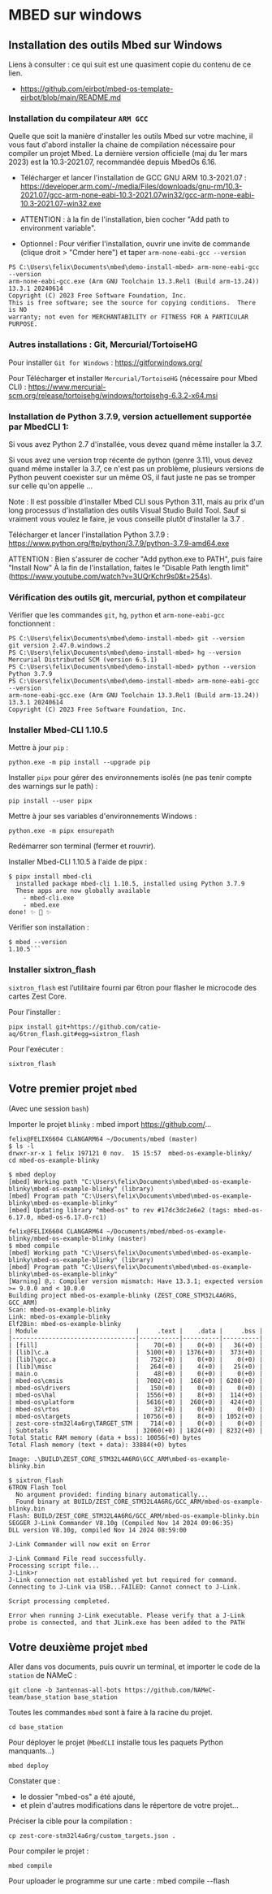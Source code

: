# MBED sur windows

## Installation des outils Mbed sur Windows

Liens à consulter : ce qui suit est une quasiment copie du contenu de ce lien.
- https://github.com/eirbot/mbed-os-template-eirbot/blob/main/README.md


### Installation du compilateur ``ARM GCC``

Quelle que soit la manière d'installer les outils Mbed sur votre machine, il vous faut d'abord installer la chaine de compilation nécessaire pour compiler un projet Mbed. La dernière version officielle (maj du 1er mars 2023) est la 10.3-2021.07, recommandée depuis MbedOs 6.16.

- Télécharger et lancer l'installation de GCC GNU ARM 10.3-2021.07 :
https://developer.arm.com/-/media/Files/downloads/gnu-rm/10.3-2021.07/gcc-arm-none-eabi-10.3-2021.07win32/gcc-arm-none-eabi-10.3-2021.07-win32.exe


- ATTENTION : à la fin de l'installation, bien cocher "Add path to environment variable".

- Optionnel : Pour vérifier l'installation, ouvrir une invite de commande (clique droit > "Cmder here") et taper `arm-none-eabi-gcc --version`

```shell
PS C:\Users\felix\Documents\mbed\demo-install-mbed> arm-none-eabi-gcc --version
arm-none-eabi-gcc.exe (Arm GNU Toolchain 13.3.Rel1 (Build arm-13.24)) 13.3.1 20240614
Copyright (C) 2023 Free Software Foundation, Inc.
This is free software; see the source for copying conditions.  There is NO
warranty; not even for MERCHANTABILITY or FITNESS FOR A PARTICULAR PURPOSE.
```

### Autres installations : Git, Mercurial/TortoiseHG

Pour installer ``Git for Windows`` : 
https://gitforwindows.org/

Pour Télécharger et installer ``Mercurial/TortoiseHG`` (nécessaire pour Mbed CLI) : 
https://www.mercurial-scm.org/release/tortoisehg/windows/tortoisehg-6.3.2-x64.msi

### Installation de Python 3.7.9, version actuellement supportée par MbedCLI 1:

Si vous avez Python 2.7 d'installée, vous devez quand même installer la 3.7.

Si vous avez une version trop récente de python (genre 3.11), vous devez quand même installer la 3.7, ce n'est pas un problème, plusieurs versions de Python peuvent coexister sur un même OS, il faut juste ne pas se tromper sur celle qu'on appelle ...

Note : Il est possible d'installer Mbed CLI sous Python 3.11, mais au prix d'un long processus d'installation des outils Visual Studio Build Tool. Sauf si vraiment vous voulez le faire, je vous conseille plutôt d'installer la 3.7 .

Télécharger et lancer l'installation Python 3.7.9 : https://www.python.org/ftp/python/3.7.9/python-3.7.9-amd64.exe

ATTENTION : Bien s'assurer de cocher "Add python.exe to PATH", puis faire "Install Now"
À la fin de l'installation, faites le "Disable Path length limit" (https://www.youtube.com/watch?v=3UQrKchr9s0&t=254s).

### Vérification des outils git, mercurial, python et compilateur 

Vérifier que les commandes `git`, `hg`, `python` et `arm-none-eabi-gcc` fonctionnent :

```shell
PS C:\Users\felix\Documents\mbed\demo-install-mbed> git --version 
git version 2.47.0.windows.2
PS C:\Users\felix\Documents\mbed\demo-install-mbed> hg --version 
Mercurial Distributed SCM (version 6.5.1)
PS C:\Users\felix\Documents\mbed\demo-install-mbed> python --version
Python 3.7.9
PS C:\Users\felix\Documents\mbed\demo-install-mbed> arm-none-eabi-gcc --version
arm-none-eabi-gcc.exe (Arm GNU Toolchain 13.3.Rel1 (Build arm-13.24)) 13.3.1 20240614
Copyright (C) 2023 Free Software Foundation, Inc.
```

### Installer Mbed-CLI 1.10.5

Mettre à jour ``pip`` : 

```shell
python.exe -m pip install --upgrade pip
```

Installer ``pipx`` pour gérer des environnements isolés (ne pas tenir compte des warnings sur le path) : 
```shell
pip install --user pipx 
```

Mettre à jour ses variables d'environnements Windows : 
```shell
python.exe -m pipx ensurepath
```

Redémarrer son terminal (fermer et rouvrir).

Installer Mbed-CLI 1.10.5 à l'aide de pipx : 

```shell
$ pipx install mbed-cli
  installed package mbed-cli 1.10.5, installed using Python 3.7.9
  These apps are now globally available
    - mbed-cli.exe
    - mbed.exe
done! ✨ 🌟 ✨
```

Vérifier son installation : 

```shell 
$ mbed --version
1.10.5```
```

### Installer sixtron_flash

``sixtron_flash`` est l’utilitaire fourni par 6tron pour flasher le microcode des cartes Zest Core. 

Pour l'installer :

```shell
pipx install git+https://github.com/catie-aq/6tron_flash.git#egg=sixtron_flash
```
 Pour l'exécuter :

 ```shell
 sixtron_flash
 ```

## Votre premier projet ``mbed`` 

(Avec une session `bash`)

Importer le projet ``blinky`` : mbed import https://github.com/...

```shell 
felix@FELIX6604 CLANGARM64 ~/Documents/mbed (master)
$ ls -l
drwxr-xr-x 1 felix 197121 0 nov.  15 15:57  mbed-os-example-blinky/
cd mbed-os-example-blinky
```

```shell
$ mbed deploy
[mbed] Working path "C:\Users\felix\Documents\mbed\mbed-os-example-blinky\mbed-os-example-blinky" (library)
[mbed] Program path "C:\Users\felix\Documents\mbed\mbed-os-example-blinky\mbed-os-example-blinky"
[mbed] Updating library "mbed-os" to rev #17dc3dc2e6e2 (tags: mbed-os-6.17.0, mbed-os-6.17.0-rc1)
```

```shell
felix@FELIX6604 CLANGARM64 ~/Documents/mbed/mbed-os-example-blinky/mbed-os-example-blinky (master)
$ mbed compile
[mbed] Working path "C:\Users\felix\Documents\mbed\mbed-os-example-blinky\mbed-os-example-blinky" (library)
[mbed] Program path "C:\Users\felix\Documents\mbed\mbed-os-example-blinky\mbed-os-example-blinky"
[Warning] @,: Compiler version mismatch: Have 13.3.1; expected version >= 9.0.0 and < 10.0.0
Building project mbed-os-example-blinky (ZEST_CORE_STM32L4A6RG, GCC_ARM)
Scan: mbed-os-example-blinky
Link: mbed-os-example-blinky
Elf2Bin: mbed-os-example-blinky
| Module                           |     .text |    .data |     .bss |
|----------------------------------|-----------|----------|----------|
| [fill]                           |    70(+0) |    0(+0) |   36(+0) |
| [lib]\c.a                        |  5100(+0) | 1376(+0) |  373(+0) |
| [lib]\gcc.a                      |   752(+0) |    0(+0) |    0(+0) |
| [lib]\misc                       |   264(+0) |    4(+0) |   25(+0) |
| main.o                           |    48(+0) |    0(+0) |    0(+0) |
| mbed-os\cmsis                    |  7002(+0) |  168(+0) | 6208(+0) |
| mbed-os\drivers                  |   150(+0) |    0(+0) |    0(+0) |
| mbed-os\hal                      |  1556(+0) |    8(+0) |  114(+0) |
| mbed-os\platform                 |  5616(+0) |  260(+0) |  424(+0) |
| mbed-os\rtos                     |    32(+0) |    0(+0) |    0(+0) |
| mbed-os\targets                  | 10756(+0) |    8(+0) | 1052(+0) |
| zest-core-stm32l4a6rg\TARGET_STM |   714(+0) |    0(+0) |    0(+0) |
| Subtotals                        | 32060(+0) | 1824(+0) | 8232(+0) |
Total Static RAM memory (data + bss): 10056(+0) bytes
Total Flash memory (text + data): 33884(+0) bytes

Image: .\BUILD\ZEST_CORE_STM32L4A6RG\GCC_ARM\mbed-os-example-blinky.bin
```

```shell
$ sixtron_flash
6TRON Flash Tool
  No argument provided: finding binary automatically...
  Found binary at BUILD/ZEST_CORE_STM32L4A6RG/GCC_ARM/mbed-os-example-blinky.bin
Flash: BUILD/ZEST_CORE_STM32L4A6RG/GCC_ARM/mbed-os-example-blinky.bin
SEGGER J-Link Commander V8.10g (Compiled Nov 14 2024 09:06:35)
DLL version V8.10g, compiled Nov 14 2024 08:59:00

J-Link Commander will now exit on Error

J-Link Command File read successfully.
Processing script file...
J-Link>r
J-Link connection not established yet but required for command.
Connecting to J-Link via USB...FAILED: Cannot connect to J-Link.

Script processing completed.

Error when running J-Link executable. Please verify that a J-Link probe is connected, and that JLink.exe has been added to the PATH
```

## Votre deuxième projet ``mbed``

Aller dans vos documents, puis ouvrir un terminal, et importer le code de la ``station`` de NAMeC : 

```shell
git clone -b 3antennas-all-bots https://github.com/NAMeC-team/base_station base_station
```

Toutes les commandes ``mbed`` sont à faire à la racine du projet. 

```shell
cd base_station
```

Pour déployer le projet (``MbedCLI`` installe tous les paquets Python manquants...)

```shell
mbed deploy
```

Constater que :
- le dossier "mbed-os" a été ajouté, 
- et plein d'autres modifications dans le répertore de votre projet...

Préciser la cible pour la compilation :

```shell
cp zest-core-stm32l4a6rg/custom_targets.json . 
```

Pour compiler le projet : 

```shell
mbed compile
```

Pour uploader le programme sur une carte : mbed compile --flash



